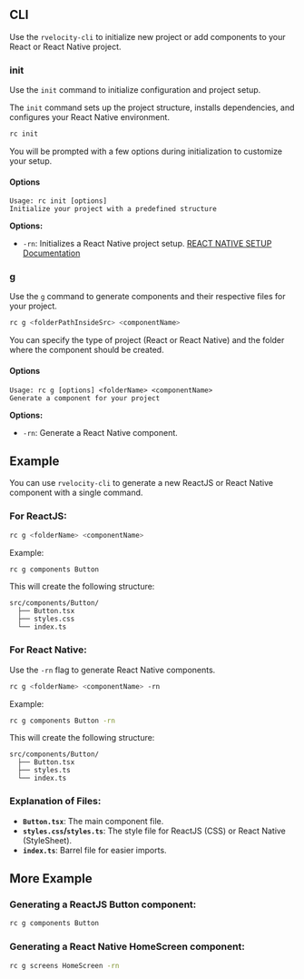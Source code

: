 

## CLI

Use the `rvelocity-cli` to initialize new project or add components to your React or React Native project.

### init

Use the `init` command to initialize configuration and project setup.

The `init` command sets up the project structure, installs dependencies, and configures your React Native environment.

```bash
rc init
```

You will be prompted with a few options during initialization to customize your setup.

#### Options

```
Usage: rc init [options]
Initialize your project with a predefined structure
```

**Options:**

- `-rn`: Initializes a React Native project setup. [REACT NATIVE SETUP Documentation](./REACTNATIVE_INIT.md)

### g

Use the `g` command to generate components and their respective files for your project.

```bash
rc g <folderPathInsideSrc> <componentName>
```

You can specify the type of project (React or React Native) and the folder where the component should be created.

#### Options

```
Usage: rc g [options] <folderName> <componentName>
Generate a component for your project
```

**Options:**

- `-rn`: Generate a React Native component.


## Example

You can use `rvelocity-cli` to generate a new ReactJS or React Native component with a single command.

### For ReactJS:

```bash
rc g <folderName> <componentName>
```

Example:

```bash
rc g components Button
```

This will create the following structure:

```
src/components/Button/
  ├── Button.tsx
  ├── styles.css
  └── index.ts
```

### For React Native:

Use the `-rn` flag to generate React Native components.

```bash
rc g <folderName> <componentName> -rn
```

Example:

```bash
rc g components Button -rn
```

This will create the following structure:

```
src/components/Button/
  ├── Button.tsx
  ├── styles.ts
  └── index.ts
```

### Explanation of Files:

- **`Button.tsx`**: The main component file.
- **`styles.css`/`styles.ts`**: The style file for ReactJS (CSS) or React Native (StyleSheet).
- **`index.ts`**: Barrel file for easier imports.

## More Example

### Generating a ReactJS Button component:

```bash
rc g components Button
```

### Generating a React Native HomeScreen component:

```bash
rc g screens HomeScreen -rn
```
